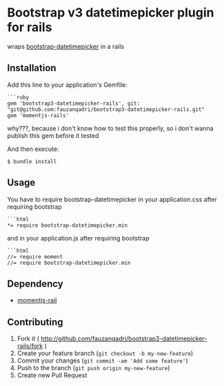 # Bootstrap v3 datetimepicker plugin for rails

wraps [bootstrap-datetimepicker](https://github.com/Eonasdan/bootstrap-datetimepicker) in a rails

## Installation

Add this line to your application's Gemfile:

	```ruby
	gem 'bootstrap3-datetimepicker-rails', git: "git@github.com:fauzanqadri/bootstrap3-datetimepicker-rails.git"
	gem 'momentjs-rails'

why???, because i don't know how to test this properly, so i don't wanna publish this gem before it tested

And then execute:

    $ bundle install

## Usage
You have to require bootstrap-datetimepicker in your application.css after requiring bootstrap

	```html
	*= require bootstrap-datetimepicker.min

and in your application.js after requiring bootstrap

	```html
	//= require moment
	//= require bootstrap-datetimepicker.min

## Dependency

* [momentjs-rail](https://github.com/derekprior/momentjs-rails)

## Contributing

1. Fork it ( http://github.com/fauzanqadri/bootstrap3-datetimepicker-rails/fork )
2. Create your feature branch (`git checkout -b my-new-feature`)
3. Commit your changes (`git commit -am 'Add some feature'`)
4. Push to the branch (`git push origin my-new-feature`)
5. Create new Pull Request
